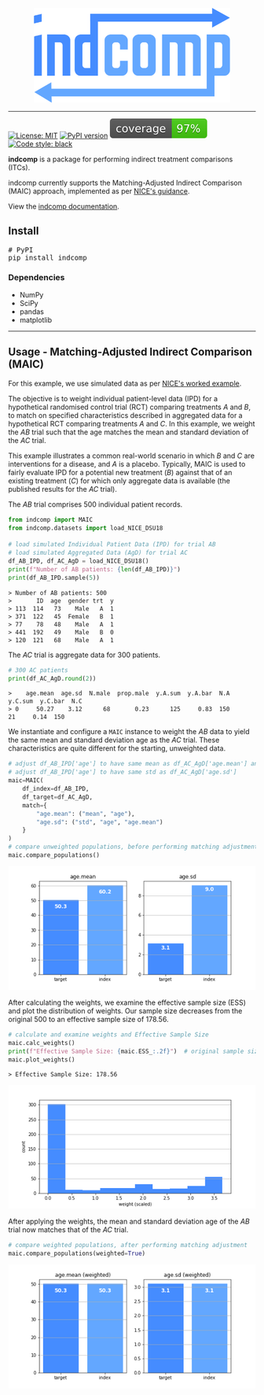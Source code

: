 <p align="center">
  <img width="400" src="./images/indcomp.png" />
</p>

---
 [![License: MIT](https://img.shields.io/badge/License-MIT-yellow.svg)](https://opensource.org/licenses/MIT)
 [![PyPI version](https://badge.fury.io/py/indcomp.svg)](https://badge.fury.io/py/indcomp)
 ![Coverage](./images/coverage.svg)
 [![Code style: black](https://img.shields.io/badge/code%20style-black-black)](https://github.com/psf/black)

**indcomp** is a package for performing indirect treatment comparisons (ITCs).

indcomp currently supports the Matching-Adjusted Indirect Comparison (MAIC) approach, implemented as per [NICE's guidance](http://nicedsu.org.uk/technical-support-documents/population-adjusted-indirect-comparisons-maic-and-stc/).

View the [indcomp documentation](https://aidancooper.github.io/indcomp/).

## Install

<pre>
# PyPI
pip install indcomp
</pre>

### Dependencies
* NumPy
* SciPy
* pandas
* matplotlib

---

## Usage - Matching-Adjusted Indirect Comparison (MAIC)

For this example, we use simulated data as per [NICE's worked example](http://nicedsu.org.uk/wp-content/uploads/2017/05/TSD18-Appendix-D-Worked-example-of-MAIC-and-STC.pdf).

The objective is to weight individual patient-level data (IPD) for a hypothetical randomised control trial (RCT) comparing treatments _A_ and _B_, to match on specified characteristics described in aggregated data for a hypothetical RCT comparing treatments _A_ and _C_. In this example, we weight the _AB_ trial such that the age matches the mean and standard deviation of the _AC_ trial.

This example illustrates a common real-world scenario in which _B_ and _C_ are interventions for a disease, and _A_ is a placebo. Typically, MAIC is used to fairly evaluate IPD for a potential new treatment (_B_) against that of an existing treatment (_C_) for which only aggregate data is available (the published results for the _AC_ trial).

The _AB_ trial comprises 500 individual patient records.

```python
from indcomp import MAIC
from indcomp.datasets import load_NICE_DSU18

# load simulated Individual Patient Data (IPD) for trial AB
# load simulated Aggregated Data (AgD) for trial AC
df_AB_IPD, df_AC_AgD = load_NICE_DSU18()
print(f"Number of AB patients: {len(df_AB_IPD)}")
print(df_AB_IPD.sample(5))
```
```console
> Number of AB patients: 500
>       ID  age  gender trt  y
> 113  114   73    Male   A  1
> 371  122   45  Female   B  1
> 77    78   48    Male   A  1
> 441  192   49    Male   B  0
> 120  121   68    Male   A  1
```

The _AC_ trial is aggregate data for 300 patients.

```python
# 300 AC patients
print(df_AC_AgD.round(2))
```
```console
>    age.mean  age.sd  N.male  prop.male  y.A.sum  y.A.bar  N.A  y.C.sum  y.C.bar  N.C
> 0     50.27    3.12      68       0.23      125     0.83  150       21     0.14  150
```

We instantiate and configure a `MAIC` instance to weight the _AB_ data to yield the same mean and standard deviation age as the _AC_ trial. These characteristics are quite different for the starting, unweighted data.

```python
# adjust df_AB_IPD['age'] to have same mean as df_AC_AgD['age.mean'] and
# adjust df_AB_IPD['age'] to have same std as df_AC_AgD['age.sd']
maic=MAIC(
    df_index=df_AB_IPD,
    df_target=df_AC_AgD,
    match={
        "age.mean": ("mean", "age"),
        "age.sd": ("std", "age", "age.mean")
    }
)
# compare unweighted populations, before performing matching adjustment
maic.compare_populations()
```
<p align="center">
  <img src="./figures/NICE_DSU18_populations_unweighted.png" />
</p>

After calculating the weights, we examine the effective sample size (ESS) and plot the distribution of weights. Our sample size decreases from the original 500 to an effective sample size of 178.56.

```python
# calculate and examine weights and Effective Sample Size
maic.calc_weights()
print(f"Effective Sample Size: {maic.ESS_:.2f}")  # original sample size: 500 patients
maic.plot_weights()
```
```console
> Effective Sample Size: 178.56
```
<p align="center">
  <img src="./figures/NICE_DSU18_weights.png" />
</p>

After applying the weights, the mean and standard deviation age of the _AB_ trial now matches that of the _AC_ trial.

```python
# compare weighted populations, after performing matching adjustment
maic.compare_populations(weighted=True)
```
<p align="center">
  <img src="./figures/NICE_DSU18_populations_weighted.png" />
</p>
